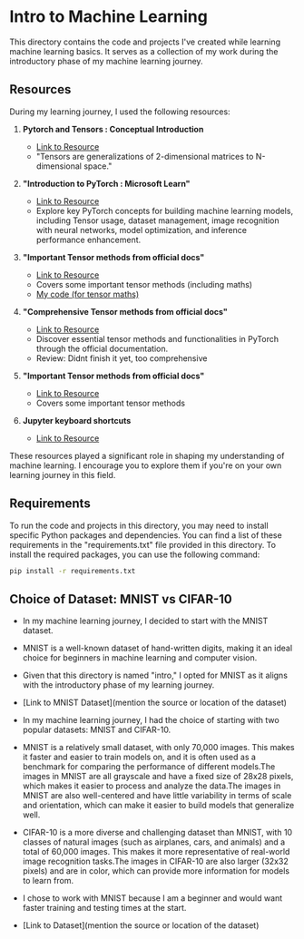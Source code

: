 # Intro to Machine Learning

This directory contains the code and projects I've created while learning machine learning basics. It serves as a collection of my work during the introductory phase of my machine learning journey.

## Resources

During my learning journey, I used the following resources:

1. **Pytorch and Tensors : Conceptual Introduction**
   - [Link to Resource](https://www.kdnuggets.com/2020/06/fundamentals-pytorch.html)
   - "Tensors are generalizations of 2-dimensional matrices to N-dimensional space."

1. **"Introduction to PyTorch : Microsoft Learn"**
   - [Link to Resource](https://learn.microsoft.com/en-us/training/modules/intro-machine-learning-pytorch/)
   - Explore key PyTorch concepts for building machine learning models, including Tensor usage, dataset management, image recognition with neural networks, model optimization, and inference performance enhancement.

2. **"Important Tensor methods from official docs"**
   - [Link to Resource](https://pytorch.org/tutorials/beginner/introyt/tensors_deeper_tutorial.html)
   - Covers some important tensor methods (including maths)
   - [My code (for tensor maths)](/code/a3_tensor_maths.ipynb)
 


2. **"Comprehensive Tensor methods from official docs"**
   - [Link to Resource](https://pytorch.org/docs/stable/torch.html)
   - Discover essential tensor methods and functionalities in PyTorch through the official documentation.
   - Review: Didnt finish it yet, too comprehensive

2. **"Important Tensor methods from official docs"**
   - [Link to Resource](https://pytorch.org/tutorials/beginner/introyt/tensors_deeper_tutorial.html)
   - Covers some important tensor methods

3. **Jupyter keyboard shortcuts**
   - [Link to Resource](/code/a0_keyboard_shortcuts.ipynb)
  
These resources played a significant role in shaping my understanding of machine learning. I encourage you to explore them if you're on your own learning journey in this field.

## Requirements

To run the code and projects in this directory, you may need to install specific Python packages and dependencies. You can find a list of these requirements in the "requirements.txt" file provided in this directory. To install the required packages, you can use the following command:

```bash
pip install -r requirements.txt
```

## Choice of Dataset: MNIST vs CIFAR-10
   - In my machine learning journey, I decided to start with the MNIST dataset.
   - MNIST is a well-known dataset of hand-written digits, making it an ideal choice for beginners in machine learning and computer vision.
   - Given that this directory is named "intro," I opted for MNIST as it aligns with the introductory phase of my learning journey.
   - [Link to MNIST Dataset](mention the source or location of the dataset)

   - In my machine learning journey, I had the choice of starting with two popular datasets: MNIST and CIFAR-10.
   - MNIST is a relatively small dataset, with only 70,000 images. This makes it faster and easier to train models on, and it is often used as a benchmark for comparing the performance of different models.The images in MNIST are all grayscale and have a fixed size of 28x28 pixels, which makes it easier to process and analyze the data.The images in MNIST are also well-centered and have little variability in terms of scale and orientation, which can make it easier to build models that generalize well.
   - CIFAR-10 is a more diverse and challenging dataset than MNIST, with 10 classes of natural images (such as airplanes, cars, and animals) and a total of 60,000 images. This makes it more representative of real-world image recognition tasks.The images in CIFAR-10 are also larger (32x32 pixels) and are in color, which can provide more information for models to learn from.
   - I chose to work with MNIST because I am a beginner and would want faster training and testing times at the start.
   - [Link to Dataset](mention the source or location of the dataset)
